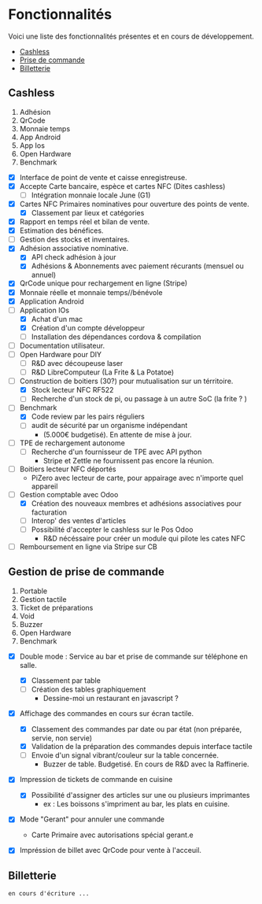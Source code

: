 # Fonctionnalités

Voici une liste des fonctionnalités présentes et en cours de développement.

- [Cashless](/docs/presentation/Features#cashless)
- [Prise de commande](/docs/presentation/Features#gestion-de-prise-de-commande)
- [Billetterie](/docs/presentation/Features#billetterie)

## Cashless

<section>
  <ol class="progress-bar">
    <li class="is-complete"><span>Adhésion</span></li>  
    <li class="is-complete"><span>QrCode</span></li>  
    <li class="is-complete"><span>Monnaie temps</span></li>
    <li class="is-complete"><span>App Android</span></li>  
    <li class="is-active"><span>App Ios</span></li>  
    <li class=""><span>Open Hardware</span></li>
    <li class=""><span>Benchmark</span></li>
  </ol>
</section>

- [X] Interface de point de vente et caisse enregistreuse.
- [X] Accepte Carte bancaire, espèce et cartes NFC (Dites cashless)
  - [ ] Intégration monnaie locale June (G1)
- [X] Cartes NFC Primaires nominatives pour ouverture des points de vente.
  - [X] Classement par lieux et catégories
- [X] Rapport en temps réel et bilan de vente.
- [X] Estimation des bénéfices.
- [ ] Gestion des stocks et inventaires. 
- [X] Adhésion associative nominative.
  - [X] API check adhésion à jour
  - [X] Adhésions & Abonnements avec paiement récurants (mensuel ou annuel)
- [X] QrCode unique pour rechargement en ligne (Stripe)
- [X] Monnaie réelle et monnaie temps//bénévole
- [X] Application Android
- [ ] Application IOs
  - [X] Achat d'un mac
  - [X] Création d'un compte développeur
  - [ ] Installation des dépendances cordova & compilation
- [ ] Documentation utilisateur.
- [ ] Open Hardware pour DIY
  - [ ] R&D avec découpeuse laser
  - [ ] R&D LibreComputeur (La Frite & La Potatoe)
- [ ] Construction de boitiers (30?) pour mutualisation sur un térritoire.
  - [X] Stock lecteur NFC RF522
  - [ ] Recherche d'un stock de pi, ou passage à un autre SoC (la frite ? )
- [ ] Benchmark
  - [X] Code review par les pairs réguliers
  - [ ] audit de sécurité par un organisme indépendant 
    - (5.000€ budgetisé). En attente de mise à jour.
- [ ] TPE de rechargement autonome
  - [ ] Recherche d'un fournisseur de TPE avec API python
    - Stripe et Zettle ne fournissent pas encore la réunion. 
- [ ] Boitiers lecteur NFC déportés 
  - PiZero avec lecteur de carte, pour appairage avec n'importe quel appareil
- [ ] Gestion comptable avec Odoo
  - [X] Création des nouveaux membres et adhésions associatives pour facturation
  - [ ] Interop' des ventes d'articles
  - [ ] Possibilité d'accepter le cashless sur le Pos Odoo
    - R&D nécéssaire pour créer un module qui pilote les cates NFC
- [ ] Remboursement en ligne via Stripe sur CB

## Gestion de prise de commande

<section class="">
  <ol class="progress-bar">
    <li class="is-complete"><span>Portable</span></li>  
    <li class="is-complete"><span>Gestion tactile</span></li>  
    <li class="is-complete"><span>Ticket de préparations</span></li>
    <li class="is-complete"><span>Void</span></li>  
    <li class="is-active"><span>Buzzer</span></li>  
    <li class=""><span>Open Hardware</span></li>
    <li class=""><span>Benchmark</span></li>
  </ol>
</section>

- [X] Double mode : Service au bar et prise de commande sur téléphone en salle.
  - [X] Classement par table
  - [ ] Création des tables graphiquement 
    - Dessine-moi un restaurant en javascript ?
- [X] Affichage des commandes en cours sur écran tactile.
  - [X] Classement des commandes par date ou par état (non préparée, servie, non servie)
  - [X] Validation de la préparation des commandes depuis interface tactile
  - [ ] Envoie d'un signal vibrant/couleur sur la table concernée.
    - Buzzer de table. Budgetisé. En cours de R&D avec la Raffinerie.
- [X] Impression de tickets de commande en cuisine
  - [X] Possibilité d'assigner des articles sur une ou plusieurs imprimantes
    - ex : Les boissons s'impriment au bar, les plats en cuisine.
- [X] Mode "Gerant" pour annuler une commande 
  - Carte Primaire avec autorisations spécial gerant.e 
- [X] Impréssion de billet avec QrCode pour vente à l'acceuil.


## Billetterie

```text
en cours d'écriture ...
```